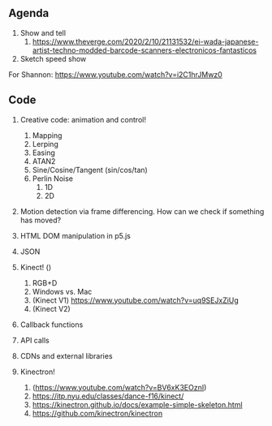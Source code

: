 ## Agenda
1. Show and tell
    1. https://www.theverge.com/2020/2/10/21131532/ei-wada-japanese-artist-techno-modded-barcode-scanners-electronicos-fantasticos
1. Sketch speed show

For Shannon: https://www.youtube.com/watch?v=i2C1hrJMwz0


## Code
1. Creative code: animation and control!
    1. Mapping
    1. Lerping
    1. Easing
    1. ATAN2
    1. Sine/Cosine/Tangent (sin/cos/tan)
    1. Perlin Noise
        1. 1D
        1. 2D
1. Motion detection via frame differencing. How can we check if something has moved?

1. HTML DOM manipulation in p5.js
1. JSON
1. Kinect! ()
    1. RGB+D
    1. Windows vs. Mac
    1. (Kinect V1) https://www.youtube.com/watch?v=uq9SEJxZiUg
    1. (Kinect V2)
1. Callback functions
1. API calls
1. CDNs and external libraries
1. Kinectron!
    1. (https://www.youtube.com/watch?v=BV6xK3EOznI)
    1. https://itp.nyu.edu/classes/dance-f16/kinect/
    1. https://kinectron.github.io/docs/example-simple-skeleton.html
    1. https://github.com/kinectron/kinectron


